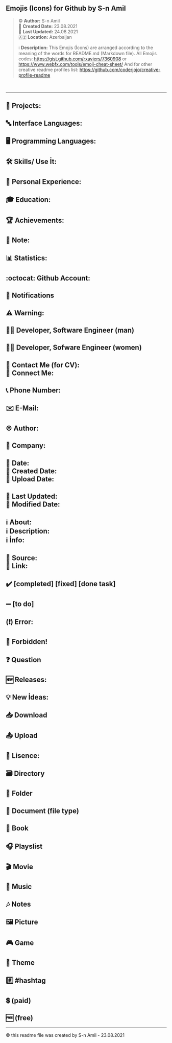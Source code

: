 ## Emojis (Icons) for Github by S-n Amil

> ©️ **Author:** S-n Amil <br>
> 📅 **Created Date:** 23.08.2021 <br>
> 🔄 **Last Updated:** 24.08.2021 <br>
> 🇦🇿 **Location:** Azerbaijan <br>
> 
> ℹ️ **Description:** This Emojis (İcons) are arranged according to the meaning of the words for README.md (Markdown file).
>                     All Emojis codes: https://gist.github.com/rxaviers/7360908 or https://www.webfx.com/tools/emoji-cheat-sheet/
>                     And for other creative readme profiles list: https://github.com/coderjojo/creative-profile-readme <br>

&nbsp;
&nbsp;
&nbsp;
&nbsp;

<hr>

## 📂 Projects:
## 🔤 Interface Languages:
## 🖥️ Programming Languages:
## 🛠 Skills/ Use İt:
## 💼 Personal Experience:
## 🎓 Education:
## 🏆 Achievements:
## 📌 Note:
## 📊 Statistics:
## :octocat: Github Account:
## 🔔 Notifications
## ⚠️ Warning: 
## 👨‍💻 Developer, Software Engineer (man)
## 👩‍💻 Developer, Sofware Engineer (women)
<h2>
   👤 Contact Me (for CV): <br>
   👤 Connect Me: <br>
</h2>

## 📞 Phone Number:
## ✉️ E-Mail:
## ©️ Author:
## 🏢 Company:

<h2>
    📅 Date: <br>
    📅 Created Date: <br>
    📅 Upload Date: <br>
</h2>
<h2>
   🔄 Last Updated: <br>
   🔄 Modified Date: <br>
</h2>
<h2>
   ℹ️ About: <br>
   ℹ️ Description: <br>
   ℹ️ İnfo: <br>
</h2>
<h2>
   📎 Source: <br>
   🔗 Link: <br>
</h2>

## ✔️ [completed] **[fixed]** **[done task]**
## ➖ [to do]
## (❗) Error:
## 🚫 Forbidden!
## ❓ Question
## 🆕 Releases: 
## 💡 New İdeas:
## 📥 Download
## 📤 Upload
## 📜 Lisence:
## 🗃️ Directory
## 📁 Folder
## 📄 Document (file type)
## 📖 Book
## 🎧 Playslist
## 🎬 Movie
## 🎵 Music
## 🎶 Notes
## 🖼️ Picture
## 🎮 Game
## 🎨 Theme
## #️⃣ #hashtag
## 💲 (paid)
## 🆓 (free)

<hr>
©️ this readme file was created by S-n Amil - 23.08.2021
